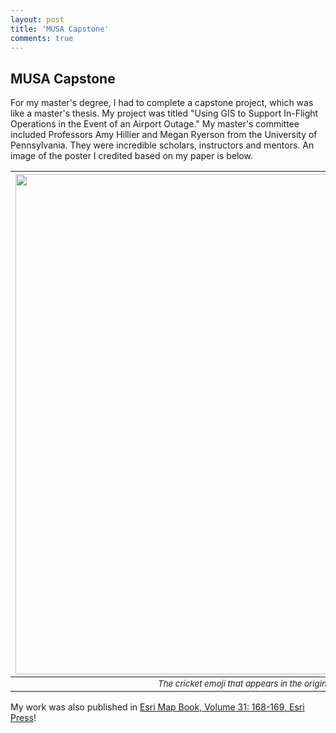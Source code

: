 ```yaml
---
layout: post
title: 'MUSA Capstone'
comments: true
---
```


## MUSA Capstone

For my master's degree, I had to complete a capstone project, which was like a master's thesis. My project was titled "Using GIS to Support In-Flight Operations in the Event of an Airport Outage." My master's committee included Professors Amy Hillier and Megan Ryerson from the University of Pennsylvania. They were incredible scholars, instructors and mentors. An image of the poster I credited based on my paper is below.

| <img src="/images/SusanBurtner_YearEnd_submission.jpg" width="800"> |
|:-:|
|<sub> *The cricket emoji that appears in the original proposal.* </sub>|

My work was also published in [Esri Map Book, Volume 31: 168-169, Esri Press](https://esripress.esri.com/display/index.cfm?fuseaction=display&websiteID=309&moduleID=0)!




